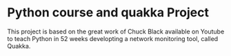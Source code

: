 # Python course and quakka Project

This project is based on the great work of Chuck Black available on Youtube to teach Python in 52 weeks developting a network monitoring tool, called Quakka. 
